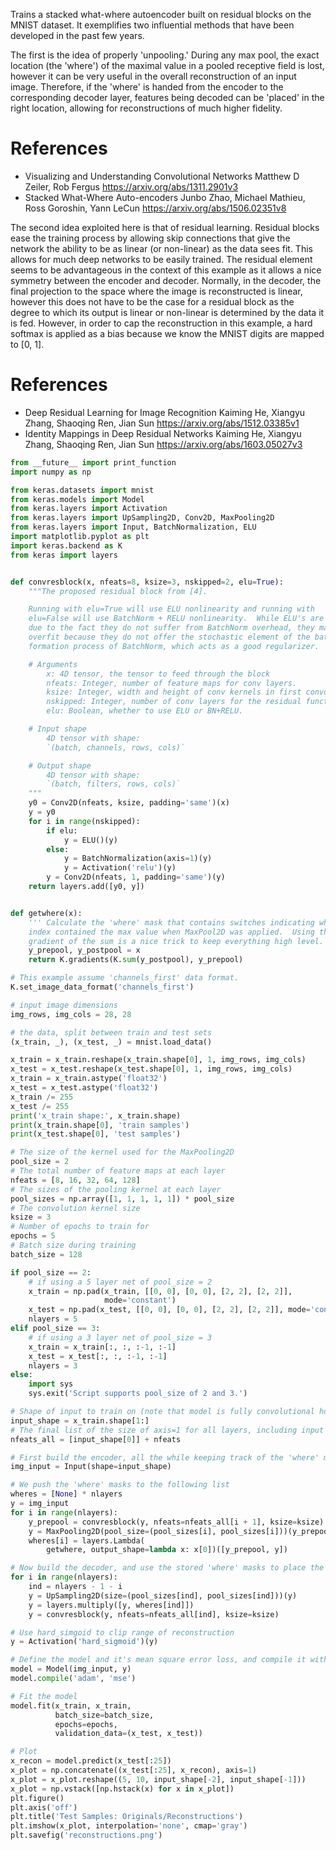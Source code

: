 Trains a stacked what-where autoencoder built on residual blocks on the
MNIST dataset. It exemplifies two influential methods that have been developed
in the past few years.

The first is the idea of properly 'unpooling.' During any max pool, the
exact location (the 'where') of the maximal value in a pooled receptive field
is lost, however it can be very useful in the overall reconstruction of an
input image. Therefore, if the 'where' is handed from the encoder
to the corresponding decoder layer, features being decoded can be 'placed' in
the right location, allowing for reconstructions of much higher fidelity.

# References

- Visualizing and Understanding Convolutional Networks
  Matthew D Zeiler, Rob Fergus
  https://arxiv.org/abs/1311.2901v3
- Stacked What-Where Auto-encoders
  Junbo Zhao, Michael Mathieu, Ross Goroshin, Yann LeCun
  https://arxiv.org/abs/1506.02351v8

The second idea exploited here is that of residual learning. Residual blocks
ease the training process by allowing skip connections that give the network
the ability to be as linear (or non-linear) as the data sees fit.  This allows
for much deep networks to be easily trained. The residual element seems to
be advantageous in the context of this example as it allows a nice symmetry
between the encoder and decoder. Normally, in the decoder, the final
projection to the space where the image is reconstructed is linear, however
this does not have to be the case for a residual block as the degree to which
its output is linear or non-linear is determined by the data it is fed.
However, in order to cap the reconstruction in this example, a hard softmax is
applied as a bias because we know the MNIST digits are mapped to [0, 1].

# References
- Deep Residual Learning for Image Recognition
  Kaiming He, Xiangyu Zhang, Shaoqing Ren, Jian Sun
  https://arxiv.org/abs/1512.03385v1
- Identity Mappings in Deep Residual Networks
  Kaiming He, Xiangyu Zhang, Shaoqing Ren, Jian Sun
  https://arxiv.org/abs/1603.05027v3


```python
from __future__ import print_function
import numpy as np

from keras.datasets import mnist
from keras.models import Model
from keras.layers import Activation
from keras.layers import UpSampling2D, Conv2D, MaxPooling2D
from keras.layers import Input, BatchNormalization, ELU
import matplotlib.pyplot as plt
import keras.backend as K
from keras import layers


def convresblock(x, nfeats=8, ksize=3, nskipped=2, elu=True):
    """The proposed residual block from [4].

    Running with elu=True will use ELU nonlinearity and running with
    elu=False will use BatchNorm + RELU nonlinearity.  While ELU's are fast
    due to the fact they do not suffer from BatchNorm overhead, they may
    overfit because they do not offer the stochastic element of the batch
    formation process of BatchNorm, which acts as a good regularizer.

    # Arguments
        x: 4D tensor, the tensor to feed through the block
        nfeats: Integer, number of feature maps for conv layers.
        ksize: Integer, width and height of conv kernels in first convolution.
        nskipped: Integer, number of conv layers for the residual function.
        elu: Boolean, whether to use ELU or BN+RELU.

    # Input shape
        4D tensor with shape:
        `(batch, channels, rows, cols)`

    # Output shape
        4D tensor with shape:
        `(batch, filters, rows, cols)`
    """
    y0 = Conv2D(nfeats, ksize, padding='same')(x)
    y = y0
    for i in range(nskipped):
        if elu:
            y = ELU()(y)
        else:
            y = BatchNormalization(axis=1)(y)
            y = Activation('relu')(y)
        y = Conv2D(nfeats, 1, padding='same')(y)
    return layers.add([y0, y])


def getwhere(x):
    ''' Calculate the 'where' mask that contains switches indicating which
    index contained the max value when MaxPool2D was applied.  Using the
    gradient of the sum is a nice trick to keep everything high level.'''
    y_prepool, y_postpool = x
    return K.gradients(K.sum(y_postpool), y_prepool)

# This example assume 'channels_first' data format.
K.set_image_data_format('channels_first')

# input image dimensions
img_rows, img_cols = 28, 28

# the data, split between train and test sets
(x_train, _), (x_test, _) = mnist.load_data()

x_train = x_train.reshape(x_train.shape[0], 1, img_rows, img_cols)
x_test = x_test.reshape(x_test.shape[0], 1, img_rows, img_cols)
x_train = x_train.astype('float32')
x_test = x_test.astype('float32')
x_train /= 255
x_test /= 255
print('x_train shape:', x_train.shape)
print(x_train.shape[0], 'train samples')
print(x_test.shape[0], 'test samples')

# The size of the kernel used for the MaxPooling2D
pool_size = 2
# The total number of feature maps at each layer
nfeats = [8, 16, 32, 64, 128]
# The sizes of the pooling kernel at each layer
pool_sizes = np.array([1, 1, 1, 1, 1]) * pool_size
# The convolution kernel size
ksize = 3
# Number of epochs to train for
epochs = 5
# Batch size during training
batch_size = 128

if pool_size == 2:
    # if using a 5 layer net of pool_size = 2
    x_train = np.pad(x_train, [[0, 0], [0, 0], [2, 2], [2, 2]],
                     mode='constant')
    x_test = np.pad(x_test, [[0, 0], [0, 0], [2, 2], [2, 2]], mode='constant')
    nlayers = 5
elif pool_size == 3:
    # if using a 3 layer net of pool_size = 3
    x_train = x_train[:, :, :-1, :-1]
    x_test = x_test[:, :, :-1, :-1]
    nlayers = 3
else:
    import sys
    sys.exit('Script supports pool_size of 2 and 3.')

# Shape of input to train on (note that model is fully convolutional however)
input_shape = x_train.shape[1:]
# The final list of the size of axis=1 for all layers, including input
nfeats_all = [input_shape[0]] + nfeats

# First build the encoder, all the while keeping track of the 'where' masks
img_input = Input(shape=input_shape)

# We push the 'where' masks to the following list
wheres = [None] * nlayers
y = img_input
for i in range(nlayers):
    y_prepool = convresblock(y, nfeats=nfeats_all[i + 1], ksize=ksize)
    y = MaxPooling2D(pool_size=(pool_sizes[i], pool_sizes[i]))(y_prepool)
    wheres[i] = layers.Lambda(
        getwhere, output_shape=lambda x: x[0])([y_prepool, y])

# Now build the decoder, and use the stored 'where' masks to place the features
for i in range(nlayers):
    ind = nlayers - 1 - i
    y = UpSampling2D(size=(pool_sizes[ind], pool_sizes[ind]))(y)
    y = layers.multiply([y, wheres[ind]])
    y = convresblock(y, nfeats=nfeats_all[ind], ksize=ksize)

# Use hard_simgoid to clip range of reconstruction
y = Activation('hard_sigmoid')(y)

# Define the model and it's mean square error loss, and compile it with Adam
model = Model(img_input, y)
model.compile('adam', 'mse')

# Fit the model
model.fit(x_train, x_train,
          batch_size=batch_size,
          epochs=epochs,
          validation_data=(x_test, x_test))

# Plot
x_recon = model.predict(x_test[:25])
x_plot = np.concatenate((x_test[:25], x_recon), axis=1)
x_plot = x_plot.reshape((5, 10, input_shape[-2], input_shape[-1]))
x_plot = np.vstack([np.hstack(x) for x in x_plot])
plt.figure()
plt.axis('off')
plt.title('Test Samples: Originals/Reconstructions')
plt.imshow(x_plot, interpolation='none', cmap='gray')
plt.savefig('reconstructions.png')
```